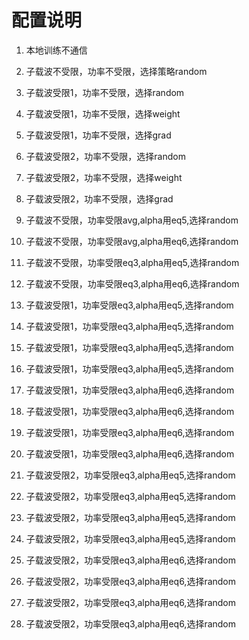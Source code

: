 # 配置说明

1. 本地训练不通信

2. 子载波不受限，功率不受限，选择策略random

3. 子载波受限1，功率不受限，选择random
4. 子载波受限1，功率不受限，选择weight
5. 子载波受限1，功率不受限，选择grad
6. 子载波受限2，功率不受限，选择random
7. 子载波受限2，功率不受限，选择weight
8. 子载波受限2，功率不受限，选择grad

9. 子载波不受限，功率受限avg,alpha用eq5,选择random
10. 子载波不受限，功率受限avg,alpha用eq6,选择random
11. 子载波不受限，功率受限eq3,alpha用eq5,选择random
12. 子载波不受限，功率受限eq3,alpha用eq6,选择random

13. 子载波受限1，功率受限eq3,alpha用eq5,选择random
14. 子载波受限1，功率受限eq3,alpha用eq5,选择random
15. 子载波受限1，功率受限eq3,alpha用eq5,选择random
16. 子载波受限1，功率受限eq3,alpha用eq5,选择random

17. 子载波受限1，功率受限eq3,alpha用eq6,选择random
18. 子载波受限1，功率受限eq3,alpha用eq6,选择random
19. 子载波受限1，功率受限eq3,alpha用eq6,选择random
20. 子载波受限1，功率受限eq3,alpha用eq6,选择random

21. 子载波受限2，功率受限eq3,alpha用eq5,选择random
22. 子载波受限2，功率受限eq3,alpha用eq5,选择random
23. 子载波受限2，功率受限eq3,alpha用eq5,选择random
24. 子载波受限2，功率受限eq3,alpha用eq5,选择random

25. 子载波受限2，功率受限eq3,alpha用eq6,选择random
26. 子载波受限2，功率受限eq3,alpha用eq6,选择random
27. 子载波受限2，功率受限eq3,alpha用eq6,选择random
28. 子载波受限2，功率受限eq3,alpha用eq6,选择random

